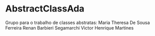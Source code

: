 # AbstractClassAda
Grupo para o trabalho de classes abstratas: 
Maria Theresa De Sousa Ferreira
Renan Barbieri Segamarchi
Victor Henrique Martines
